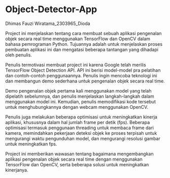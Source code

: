 # Object-Detector-App
Dhimas Fauzi Wiratama_2303965_Dioda

Project ini menjelaskan tentang cara membuat sebuah aplikasi pengenalan objek secara real time menggunakan TensorFlow dan OpenCV dalam bahasa pemrograman Python. Tujuannya adalah untuk menjelaskan proses pembuatan aplikasi ini dan mengatasi beberapa tantangan yang dihadapi oleh penulis.

Penulis termotivasi membuat project ini karena Google telah merilis TensorFlow Object Detection API. API ini berisi model-model pra pelatihan dan contoh-contoh penggunaannya. Penulis ingin mencoba teknologi ini dan membangun demo sederhana untuk pengenalan objek secara real time.

Demo pengenalan objek pertama kali menggunakan model yang telah dipelatih sebelumnya, dan penulis menjelaskan langkah-langkah dalam menggunakan model ini. Kemudian, penulis memodifikasi kode tersebut untuk menghubungkannya dengan webcam menggunakan OpenCV.

Penulis juga melakukan beberapa optimisasi untuk meningkatkan kinerja aplikasi, khususnya dalam hal jumlah frame per detik (fps). Beberapa optimisasi termasuk penggunaan threading untuk membaca frame dari kamera, memindahkan pekerjaan deteksi objek ke proses terpisah untuk mengurangi waktu pengunduhan model, dan mengurangi resolusi gambar untuk meningkatkan fps.

Project ini memberikan wawasan tentang bagaimana mengembangkan aplikasi pengenalan objek secara real time dengan menggunakan TensorFlow dan OpenCV, serta beberapa solusi untuk meningkatkan kinerjanya.
